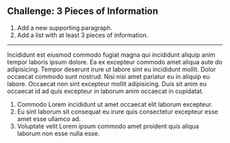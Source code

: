 ## Challenge: 3 Pieces of Information

1. Add a new supporting paragraph. 
2. Add a list with at least 3 pieces of information.
---

Incididunt est eiusmod commodo fugiat magna qui incididunt aliquip anim tempor laboris ipsum dolore. Ea ex excepteur commodo amet aliqua aute do adipisicing. Tempor deserunt irure ut labore sint eu incididunt mollit. Dolor occaecat commodo sunt nostrud. Nisi nisi amet pariatur eu in aliquip eu labore. Occaecat non sint excepteur mollit adipisicing. Duis sit anim eu occaecat id ad quis excepteur in laborum anim occaecat in cupidatat.

1. Commodo Lorem incididunt ut amet occaecat elit laborum excepteur.
2. Eu sint laborum sit consequat eu irure quis consectetur excepteur esse amet esse ullamco ad.
3. Voluptate velit Lorem ipsum commodo amet proident quis aliqua laborum non esse nulla esse.